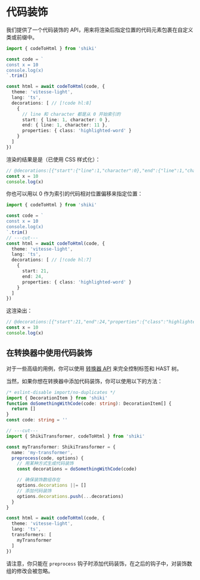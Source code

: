 # 代码装饰

我们提供了一个代码装饰的 API，用来将渲染后指定位置的代码元素包裹在自定义类或前缀中。

```ts twoslash
import { codeToHtml } from 'shiki'

const code = `
const x = 10
console.log(x)
`.trim()

const html = await codeToHtml(code, {
  theme: 'vitesse-light',
  lang: 'ts',
  decorations: [ // [!code hl:8]
    {
      // line 和 character 都是从 0 开始索引的
      start: { line: 1, character: 0 },
      end: { line: 1, character: 11 },
      properties: { class: 'highlighted-word' }
    }
  ]
})
```

渲染的结果是是（已使用 CSS 样式化）：

```ts
// @decorations:[{"start":{"line":1,"character":0},"end":{"line":1,"character":11},"properties":{"class":"highlighted-word"}}]
const x = 10
console.log(x)
```

你也可以用以 0 作为索引的代码相对位置偏移来指定位置：

```ts twoslash
import { codeToHtml } from 'shiki'

const code = `
const x = 10
console.log(x)
`.trim()
// ---cut---
const html = await codeToHtml(code, {
  theme: 'vitesse-light',
  lang: 'ts',
  decorations: [ // [!code hl:7]
    {
      start: 21,
      end: 24,
      properties: { class: 'highlighted-word' }
    }
  ]
})
```

这渲染出：

```ts
// @decorations:[{"start":21,"end":24,"properties":{"class":"highlighted-word"}}]
const x = 10
console.log(x)
```

## 在转换器中使用代码装饰

对于一些高级的用例，你可以使用 [转换器 API](./transformers.md) 来完全控制标签和 HAST 树。

当然，如果你想在转换器中添加代码装饰，你可以使用以下的方法：

```ts twoslash
/* eslint-disable import/no-duplicates */
import { DecorationItem } from 'shiki'
function doSomethingWithCode(code: string): DecorationItem[] {
  return []
}
const code: string = ''

// ---cut---
import { ShikiTransformer, codeToHtml } from 'shiki'

const myTransformer: ShikiTransformer = {
  name: 'my-transformer',
  preprocess(code, options) {
    // 用某种方式生成代码装饰
    const decorations = doSomethingWithCode(code)

    // 确保装饰数组存在
    options.decorations ||= []
    // 添加代码装饰
    options.decorations.push(...decorations)
  }
}

const html = await codeToHtml(code, {
  theme: 'vitesse-light',
  lang: 'ts',
  transformers: [
    myTransformer
  ]
})
```

请注意，你只能在 `preprocess` 钩子时添加代码装饰，在之后的钩子中，对装饰数组的修改会被忽略。
